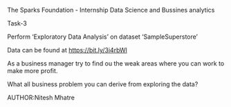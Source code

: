 The Sparks Foundation - Internship Data Science and Bussines analytics

Task-3

Perform ‘Exploratory Data Analysis’ on dataset ‘SampleSuperstore’

Data can be found at https://bit.ly/3i4rbWl

As a business manager try to find ou the weak areas where you can work to make more profit.

What all business problem you can derive from exploring the data?

AUTHOR:Nitesh Mhatre
